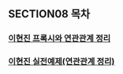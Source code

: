 ## SECTION08 목차

### [이현진 프록시와 연관관계 정리](./leehyeonjin/README.md)
### [이현진 실전예제(연관관계 정리)](./leehyeonjin/PRACTICE.md)
